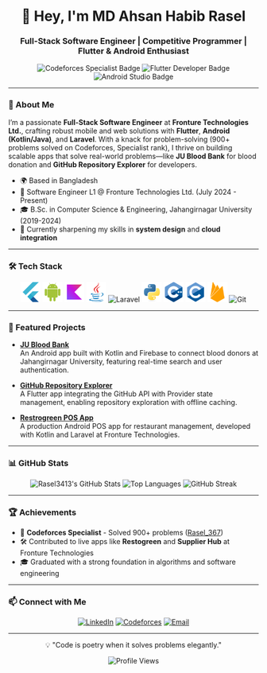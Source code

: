 <div align="center">
  <h1>👋 Hey, I'm MD Ahsan Habib Rasel</h1>
  <h3>Full-Stack Software Engineer | Competitive Programmer | Flutter & Android Enthusiast</h3>
  <img src="https://img.shields.io/badge/Codeforces-Specialist-blueviolet?style=for-the-badge&logo=codeforces" alt="Codeforces Specialist Badge">
  <img src="https://img.shields.io/badge/Flutter-Developer-02569B?style=for-the-badge&logo=flutter" alt="Flutter Developer Badge">
  <img src="https://img.shields.io/badge/Android-Studio-3DDC84?style=for-the-badge&logo=android-studio" alt="Android Studio Badge">
</div>

---

### 🚀 About Me
I’m a passionate **Full-Stack Software Engineer** at **Fronture Technologies Ltd.**, crafting robust mobile and web solutions with **Flutter**, **Android (Kotlin/Java)**, and **Laravel**. With a knack for problem-solving (900+ problems solved on Codeforces, Specialist rank), I thrive on building scalable apps that solve real-world problems—like **JU Blood Bank** for blood donation and **GitHub Repository Explorer** for developers.

- 🌍 Based in Bangladesh
- 💼 Software Engineer L1 @ Fronture Technologies Ltd. (July 2024 - Present)
- 🎓 B.Sc. in Computer Science & Engineering, Jahangirnagar University (2019-2024)
- 🌱 Currently sharpening my skills in **system design** and **cloud integration**

---

### 🛠️ Tech Stack
<div align="center">
  <img src="https://raw.githubusercontent.com/devicons/devicon/master/icons/flutter/flutter-original.svg" alt="Flutter" width="40" height="40" title="Flutter"/>
  <img src="https://raw.githubusercontent.com/devicons/devicon/master/icons/android/android-original.svg" alt="Android" width="40" height="40" title="Android"/>
  <img src="https://raw.githubusercontent.com/devicons/devicon/master/icons/kotlin/kotlin-original.svg" alt="Kotlin" width="40" height="40" title="Kotlin"/>
  <img src="https://raw.githubusercontent.com/devicons/devicon/master/icons/java/java-original.svg" alt="Java" width="40" height="40" title="Java"/>
  <img src="https://static-00.iconduck.com/assets.00/laravel-icon-1990x2048-xawylrh0.png" alt="Laravel" width="40" height="40" title="Laravel"/>
  <img src="https://raw.githubusercontent.com/devicons/devicon/master/icons/python/python-original.svg" alt="Python" width="40" height="40" title="Python"/>
  <img src="https://raw.githubusercontent.com/devicons/devicon/master/icons/cplusplus/cplusplus-original.svg" alt="C++" width="40" height="40" title="C++"/>
  <img src="https://raw.githubusercontent.com/devicons/devicon/master/icons/c/c-original.svg" alt="C" width="40" height="40" title="C"/>
  <img src="https://raw.githubusercontent.com/devicons/devicon/master/icons/firebase/firebase-plain.svg" alt="Firebase" width="40" height="40" title="Firebase"/>
  <img src="https://www.vectorlogo.zone/logos/git-scm/git-scm-icon.svg" alt="Git" width="40" height="40" title="Git"/>
</div>

---

### 🌟 Featured Projects
- **[JU Blood Bank](https://github.com/rasel3413/JUBloodBank)**  
  An Android app built with Kotlin and Firebase to connect blood donors at Jahangirnagar University, featuring real-time search and user authentication.

- **[GitHub Repository Explorer](https://github.com/rasel3413/GitHub-Repository-Explorer)**  
  A Flutter app integrating the GitHub API with Provider state management, enabling repository exploration with offline caching.

- **[Restrogreen POS App](https://play.google.com/store/apps/details?id=com.quicklyservices.restaurants)**  
  A production Android POS app for restaurant management, developed with Kotlin and Laravel at Fronture Technologies.

---

### 📊 GitHub Stats
<div align="center">
  <img src="https://github-readme-stats.vercel.app/api?username=rasel3413&show_icons=true&theme=radical&hide_border=true" alt="Rasel3413's GitHub Stats" height="180"/>
  <img src="https://github-readme-stats.vercel.app/api/top-langs/?username=rasel3413&layout=compact&theme=radical&hide_border=true" alt="Top Languages" height="180"/>
  <img src="https://github-readme-streak-stats.herokuapp.com/?user=rasel3413&theme=radical&hide_border=true" alt="GitHub Streak" height="180"/>
</div>

---

### 🏆 Achievements
- 🥇 **Codeforces Specialist** - Solved 900+ problems ([Rasel_367](https://codeforces.com/profile/Rasel_367))
- 🛠️ Contributed to live apps like **Restogreen** and **Supplier Hub** at Fronture Technologies
- 🎓 Graduated with a strong foundation in algorithms and software engineering

---

### 📫 Connect with Me
<div align="center">
  <a href="https://linkedin.com/in/rasel3413"><img src="https://img.shields.io/badge/LinkedIn-0077B5?style=for-the-badge&logo=linkedin&logoColor=white" alt="LinkedIn"/></a>
  <a href="https://codeforces.com/profile/Rasel_367"><img src="https://img.shields.io/badge/Codeforces-445f9d?style=for-the-badge&logo=codeforces&logoColor=white" alt="Codeforces"/></a>
  <a href="mailto:ahsanrasel3413@gmail.com"><img src="https://img.shields.io/badge/Email-D14836?style=for-the-badge&logo=gmail&logoColor=white" alt="Email"/></a>
</div>

---

<div align="center">
  <p>💡 "Code is poetry when it solves problems elegantly."</p>
  <img src="https://komarev.com/ghpvc/?username=rasel3413&style=flat-square&color=blueviolet" alt="Profile Views"/>
</div>

